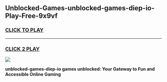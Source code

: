 
## Unblocked-Games-unblocked-games-diep-io-Play-Free-9x9vf
<h3>
<a href="https://premium76.site?title=unblocked-games-diep-io&ref=15A">CLICK TO PLAY</a></h3>
<hr>

<h3>
<a href="https://premium76.site?title=unblocked-games-diep-io&ref=15A">CLICK 2 PLAY</a>
  
</h3>

<a href="https://premium76.site?title=unblocked-games-diep-io&ref=15A"><img src="https://clearcache.store/games.png"></a>


**unblocked-games-diep-io games unblocked: Your Gateway to Fun and Accessible Online Gaming**
